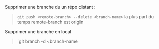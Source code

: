 Supprimer une branche du un répo distant : 
> `git push <remote-branch> --delete <branch-name>`
> la plus part du temps remote-branch est origin

Supprimer une branche en local 
> `git branch -d <branch-name

